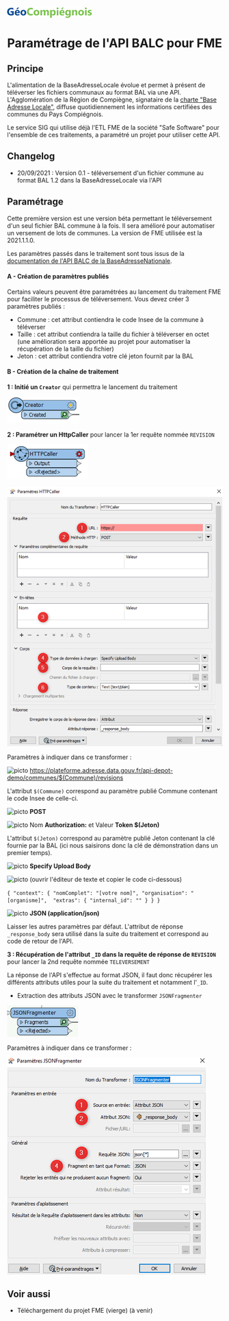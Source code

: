 ![picto](https://github.com/sigagglocompiegne/orga_gest_igeo/blob/master/doc/img/geocompiegnois_2020_reduit_v2.png)

# Paramétrage de l'API BALC pour FME #

## Principe

L'alimentation de la BaseAdresseLocale évolue et permet à présent de téléverser les fichiers communaux au format BAL via une API. L'Agglomération de la Région de Compiègne, signataire de la [charte "Base Adresse Locale"](https://geo.compiegnois.fr/portail/index.php/2021/05/30/adresse-le-compiegnois-sur-la-bonne-voie/), diffuse quotidiennement les informations certifiées des communes du Pays Compiégnois. 

Le service SIG qui utilise déjà l'ETL FME de la société "Safe Software" pour l'ensemble de ces traitements, a paramétré un projet pour utiliser cette API.

## Changelog

 * 20/09/2021 : Version 0.1 - téléversement d'un fichier commune au format BAL 1.2 dans la BaseAdresseLocale via l'API

## Paramétrage

Cette première version est une version béta permettant le téléversement d'un seul fichier BAL commune à la fois. Il sera amélioré pour automatiser un versement de lots de communes. La version de FME utilisée est la 2021.1.1.0.

Les paramètres passés dans le traitement sont tous issus de la [documentation de l'API BALC de la BaseAdresseNationale](https://github.com/etalab/ban-api-depot/wiki/Documentation).

#### A - Création de paramètres publiés

Certains valeurs peuvent être paramétrées au lancement du traitement FME pour faciliter le processus de téléversement. Vous devez créer 3 paramètres publiés :
 - Commune : cet attribut contiendra le code Insee de la commune à téléverser
 - Taille : cet attribut contiendra la taille du fichier à téléverser en octet (une amélioration sera apportée au projet pour automatiser la récupération de la taille du fichier)
 - Jeton : cet attribut contiendra votre clé jeton fournit par la BAL

#### B - Création de la chaîne de traitement

 **1 : Initié un `Creator`** qui permettra le lancement du traitement
 
 ![creator](img/creator.png)
 
 
 **2 : Paramétrer un HttpCaller** pour lancer la 1er requête nommée `REVISION`
 
 ![creator](img/httpcaller.png)
 
 ![creator](img/httpcaller_para.png)
 
 Paramètres à indiquer dans ce transformer :
 
![picto](https://github.com/sigagglocompiegne/orga_proc_igeo/blob/main/img/tuto_1.png) https://plateforme.adresse.data.gouv.fr/api-depot-demo/communes/$(Commune)/revisions

L'attribut `$(Commune)` correspond au paramètre publié Commune contenant le code Insee de celle-ci.

![picto](https://github.com/sigagglocompiegne/orga_proc_igeo/blob/main/img/tuto_2.png) **POST**

![picto](https://github.com/sigagglocompiegne/orga_proc_igeo/blob/main/img/tuto_3.png) Nom **Authorization:** et Valeur **Token $(Jeton)**

L'attribut `$(Jeton)` correspond au paramètre publié Jeton contenant la clé fournie par la BAL (ici nous saisirons donc la clé de démonstration dans un premier temps).
 
 ![picto](https://github.com/sigagglocompiegne/orga_proc_igeo/blob/main/img/tuto_4.png) **Specify Upload Body**
 
 ![picto](https://github.com/sigagglocompiegne/orga_proc_igeo/blob/main/img/tuto_5.png) (ouvrir l'éditeur de texte et copier le code ci-dessous)
 
 `{
  "context": {
    "nomComplet": "[votre nom]",
    "organisation": "[organisme]", 
    "extras": {
      "internal_id": ""
    }
  }
}`

 ![picto](https://github.com/sigagglocompiegne/orga_proc_igeo/blob/main/img/tuto_6.png) **JSON (application/json)**
 
 Laisser les autres paramètres par défaut. L'attribut de réponse `_response_body` sera utilisé dans la suite du traitement et correspond au code de retour de l'API.
 
  **3 : Récupération de l'attribut `_ID` dans la requête de réponse de `REVISION`** pour lancer la 2nd requête nommée `TELEVERSEMENT`
  
La réponse de l'API s'effectue au format JSON, il faut donc récupérer les différents attributs utiles pour la suite du traitement et notamment l'`_ID`.

 - Extraction des attributs JSON avec le transformer `JSONFragmenter`

 ![creator](img/jsonfragmenter.png)
 
  Paramètres à indiquer dans ce transformer :
 
 ![creator](img/jsonfragmenter_para.png)
 
 

## Voir aussi

- Téléchargement du projet FME (vierge) (à venir)
